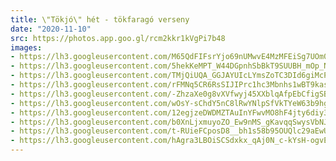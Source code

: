 ```yaml
---
title: \"Tökjó\" hét - tökfaragó verseny
date: "2020-11-10"
src: https://photos.app.goo.gl/rcm2kkr1kVgPi7b48
images:
- https://lh3.googleusercontent.com/M65QdFIFsrYjo69nUMwvE4MzMFEiSg7UOm0ZC4PvNnc0QdTsIIzHxEgeVUhUrKX5jbLdNV3bSQH13kkBzf1mQrJ7ugR4eNM90KUfp5WMjSYP0_fJrevkfm8mZgP2nJANcJSZGGP2CQ
- https://lh3.googleusercontent.com/5hekKeMPT_W44DGpnhSbBkT9SUUBH_mOp_NOsS8Dbg_-n0jj1RKfC9yv5ydleK5jMmG0PNdHpHIkCIPTMdR5SM5UqjCdQSjem7McTRbb3EGKDOKw2m78CFef_dc8xp1SQ8zsYBykog
- https://lh3.googleusercontent.com/TMjQiUQA_GGJAYUIcLYmsZoTC3DId6giMcP7TU1l2n26qCPzy8XCZBxAtKlyuzpqCKUWfGjzs_czAOZEhelquQSfN2hilU-yaUE67MfMxE62Hm3YX-AqOejEU3nheDlqB2dUPg7L9A
- https://lh3.googleusercontent.com/rFMNq5CR6RsSIJIPrc1hc3Mbnhs1wBT9kasb9ewT56_iiFqWqDTKB4t_o_YBFfCX1z4QgBKNOYJAOW4OpNXowTsmbxGwIodPjb06ovG6fajQhOWkgG2zbRzehfBqwN6tZ8FHV2rrmw
- https://lh3.googleusercontent.com/-ZhzaXe0g8vXVfwyj45XXblqAfpEbCfigSBAodgCRMfK860fq2IvpTL68Djl3zpaMwlw6eDHc9-xKdcIPISsucpZ2NshsWK5aD2KL5U5NwG4dRogcAuh8cLcWqlzjZIOHuxXpYP4rQ
- https://lh3.googleusercontent.com/wOsY-sChdY5nC8lRwYNlpSfVkTYeW63b9hgYCERpzPbJWwGr7DmG37UKR-ucp8A7mhT4iT2ovR8gnUmWoLfoe4glpScl6IB2ex7Ta9K6P7Fo9rQVCILntjYJRKt5i11ITllRR_BkxQ
- https://lh3.googleusercontent.com/12egjzeDWDMZTAuInYFwvMO8hF4jty6diy3shK_4JhXGPNUmipyj9_tMvHsJ1rQ8q3eZnbGJBoyBf-YPLLCxq1QyAIgc1BsN1QG6Tn-vtPprDSCK1exH0fdQTu59_if5FRRUhE980A
- https://lh3.googleusercontent.com/b0XnLjxmuyoZO_Ew9nMS_gKavqqSwysVbNJTyXvr3uMH6QgKVqIeUkZovn9Gur4wF2RWi2mStLWTA6lSj23BWuMhIHlqqv9GP4ssEcjxeqaTQIHNOH4Pdl5whhbKOKGuTP1onuDyNw
- https://lh3.googleusercontent.com/t-RUieFCposD8__bh1s58b95OUQlc29aEwU2EgIhS1gAnxivkJa5tQ8gWyP1dG_zXSrkUYNzSFH3uc9a5atHEeukdafNRpPC6OyFDOQe59VDoR2zKLQ4a0wvhu3ci19jH_AeIUqtRw
- https://lh3.googleusercontent.com/hAgra3LBOiSCSdxkx_qAj0N_c-kYsH-ogvE9O26ARW9g66Gk1xHub3pW0RVwk00repnsKYD-R6RIjwmdutUDwx4p1Py9g0IVax6bfjb5MW9ohTlMzeL5lahFYE2BSroRSrfO7OAOlA
---
```

